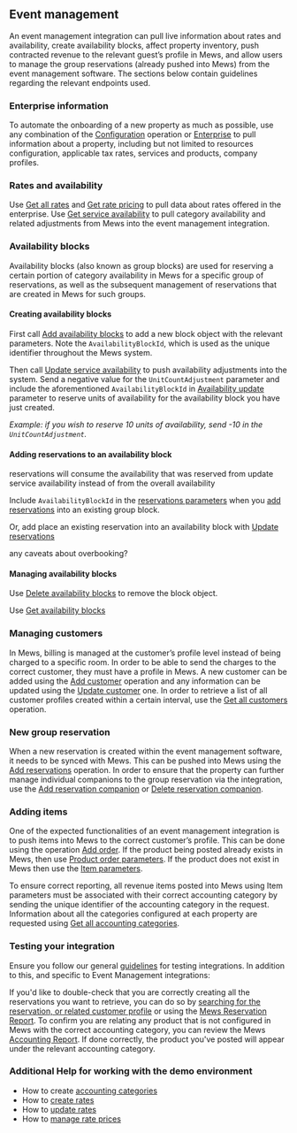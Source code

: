 ## Event management

An event management integration can pull live information about rates and availability, create availability blocks, affect property inventory, push contracted revenue to the relevant guest’s profile in Mews, and allow users to manage the group reservations (already pushed into Mews) from the event management software. The sections below contain guidelines regarding the relevant endpoints used.

### Enterprise information

To automate the onboarding of a new property as much as possible, use any combination of the [Configuration](../operations/configuration.md) operation or [Enterprise](../operations/enterprises.md) to pull information about a property, including but not limited to resources configuration, applicable tax rates, services and products, company profiles.

### Rates and availability

Use [Get all rates](../operations/services.md#get-all-rates) and  [Get rate pricing](../operations/services.md#get-all-rates) to pull data about rates offered in the enterprise. Use [Get service availability](../operations/services.md#get-service-availability) to pull category availability and related adjustments from Mews into the event management integration.

### Availability blocks

Availability blocks (also known as group blocks) are used for reserving a certain portion of category availability in Mews for a specific group of reservations, as well as the subsequent management of reservations that are created in Mews for such groups. 

#### Creating availability blocks

First call [Add availability blocks](../operations/services.md#add-availability-blocks) to add a new block object with the relevant parameters. Note the `AvailabilityBlockId`, which is used as the unique identifier throughout the Mews system. 

Then call [Update service availability](../operations/services.md#update-service-availability) to push availability adjustments into the system. Send a negative value for the `UnitCountAdjustment` parameter and include the aforementioned `AvailabilityBlockId` in [Availability update](../operations/services.md#availability-update) parameter to reserve units of availability for the availability block you have just created. 

*Example: if you wish to reserve 10 units of availability, send -10 in the `UnitCountAdjustment`.*

#### Adding reservations to an availability block

reservations will consume the availability that was reserved from update service availability instead of from the overall availability

Include `AvailabilityBlockId` in the [reservations parameters](../operations/reservations..#reservation-parameters) when you [add reservations](../operations/reservations.md#add-reservations) into an existing group block.

Or, add place an existing reservation into an availability block with [Update reservations](../operations/reservations.md#update-reservations)


any caveats about overbooking?

#### Managing availability blocks


Use [Delete availability blocks](../operations/services.md#delete-availability-blocks) to remove the block object.

Use [Get availability blocks](../operations/services.md#add-availability-blocks)



### Managing customers

In Mews, billing is managed at the customer’s profile level instead of being charged to a specific room. In order to be able to send the charges to the correct customer, they must have a profile in Mews. A new customer can be added using the [Add customer](../operations/customers.md#add-customer) operation and any information can be updated using the [Update customer](../operations/customers.md#update-customer) one. In order to retrieve a list of all customer profiles created within a certain interval, use the [Get all customers](../operations/customers.md#get-all-customers) operation.

### New group reservation 

When a new reservation is created within the event management software, it needs to be synced with Mews. This can be pushed into Mews using the [Add reservations](../operations/reservations.md#add-reservations) operation. In order to ensure that the property can further manage individual companions to the group reservation via the integration, use the [Add reservation companion](../operations/reservations.md#add-reservation-companion) or [Delete reservation companion](../operations/reservations.md#delete-reservation-companion). 

### Adding items

One of the expected functionalities of an event management integration is to push items into Mews to the correct customer’s profile. This can be done using the operation [Add order](../operations/services.md#add-order). If the product being posted already exists in Mews, then use [Product order parameters](../operations/services.md#product-order-parameters). If the product does not exist in Mews then use the [Item parameters](../operations/services.md#item-parameters).

To ensure correct reporting, all revenue items posted into Mews using Item parameters must be associated with their correct accounting category by sending the unique identifier of the accounting category in the request. Information about all the categories configured at each property are requested using [Get all accounting categories](../operations/finance.md#get-all-accounting-categories). 


### Testing your integration

Ensure you follow our general [guidelines](../guidelines.md) for testing integrations. In addition to this, and specific to Event Management integrations:

If you'd like to double-check that you are correctly creating all the reservations you want to retrieve, you can do so by [searching for the reservation, or related customer profile](https://intercom.help/mews-systems/en/articles/4258665-search-in-commander) or using the [Mews Reservation Report](https://help.mews.com/en/articles/4245884-reservation-report). 
To confirm you are relating any product that is not configured in Mews with the correct accounting category, you can review the Mews [Accounting Report](https://intercom.help/mews-systems/en/articles/4245918-accounting-report). If done correctly, the product you've posted will appear under the relevant accounting category.  

### Additional Help for working with the demo environment

- How to create [accounting categories](https://intercom.help/mews-systems/en/articles/4244319-create-an-accounting-category)
- How to [create rates](https://help.mews.com/en/articles/4244388-create-a-rate)
- How to [update rates](https://help.mews.com/en/articles/4244389-update-or-remove-a-rate) 
- How to [manage rate prices](https://intercom.help/mews-systems/en/articles/4245964-rate-management)
